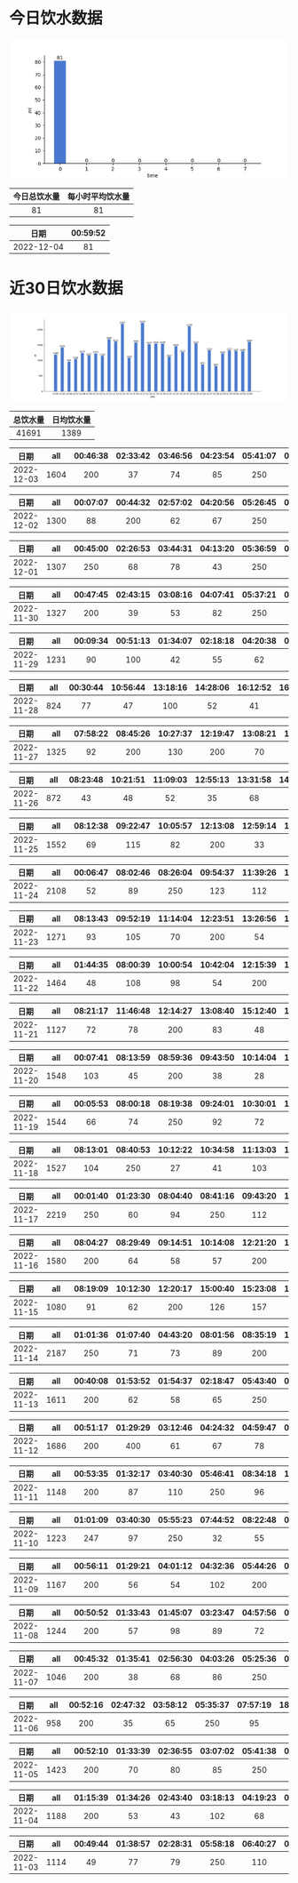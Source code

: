 # 今日饮水数据

<div align=center>
<img src="today.jpg" style="zoom: 100%;" />

| 今日总饮水量 | 每小时平均饮水量 |
| :----: | :----: |
| 81 | 81 |
</div>

| 日期 | 00:59:52 |
| :----: | :----: |
| 2022-12-04 | 81 |

# 近30日饮水数据

<div align=center>
<img src="30.jpg"style="zoom: 100%;" />

| 总饮水量 | 日均饮水量 |
| :----: | :----: |
| 41691 | 1389 |
</div>

| 日期 | all | 00:46:38 | 02:33:42 | 03:46:56 | 04:23:54 | 05:41:07 | 07:42:56 | 09:28:47 | 17:42:17 | 18:19:57 | 19:38:35 | 20:01:38 | 21:01:32 | 21:26:13 | 21:55:39 | 22:32:47 | 22:56:11 |
| :----: | :----: | :----: | :----: | :----: | :----: | :----: | :----: | :----: | :----: | :----: | :----: | :----: | :----: | :----: | :----: | :----: | :----: |
| 2022-12-03 | 1604 | 200 | 37 | 74 | 85 | 250 | 250 | 39 | 101 | 96 | 79 | 93 | 78 | 55 | 84 | 47 | 36 |

| 日期 | all | 00:07:07 | 00:44:32 | 02:57:02 | 04:20:56 | 05:26:45 | 07:48:09 | 09:02:41 | 10:20:36 | 11:01:09 | 12:01:49 | 20:44:54 | 22:46:55 |
| :----: | :----: | :----: | :----: | :----: | :----: | :----: | :----: | :----: | :----: | :----: | :----: | :----: | :----: |
| 2022-12-02 | 1300 | 88 | 200 | 62 | 67 | 250 | 45 | 56 | 40 | 68 | 200 | 108 | 116 |

| 日期 | all | 00:45:00 | 02:26:53 | 03:44:31 | 04:13:20 | 05:36:59 | 07:12:02 | 07:53:58 | 09:06:30 | 18:06:16 | 20:36:29 | 22:28:20 | 22:53:12 |
| :----: | :----: | :----: | :----: | :----: | :----: | :----: | :----: | :----: | :----: | :----: | :----: | :----: | :----: |
| 2022-12-01 | 1307 | 250 | 68 | 78 | 43 | 250 | 57 | 63 | 37 | 150 | 87 | 122 | 102 |

| 日期 | all | 00:47:45 | 02:43:15 | 03:08:16 | 04:07:41 | 05:37:21 | 07:31:29 | 08:15:31 | 08:59:00 | 18:03:47 | 19:48:09 | 20:35:26 | 20:55:43 | 23:39:53 |
| :----: | :----: | :----: | :----: | :----: | :----: | :----: | :----: | :----: | :----: | :----: | :----: | :----: | :----: | :----: |
| 2022-11-30 | 1327 | 200 | 39 | 53 | 82 | 250 | 29 | 73 | 81 | 200 | 86 | 91 | 88 | 55 |

| 日期 | all | 00:09:34 | 00:51:13 | 01:34:07 | 02:18:18 | 04:20:38 | 05:12:48 | 05:33:08 | 07:14:01 | 08:20:54 | 16:14:10 | 18:31:03 | 19:09:44 | 20:32:16 | 23:24:01 |
| :----: | :----: | :----: | :----: | :----: | :----: | :----: | :----: | :----: | :----: | :----: | :----: | :----: | :----: | :----: | :----: |
| 2022-11-29 | 1231 | 90 | 100 | 42 | 55 | 62 | 112 | 200 | 89 | 80 | 68 | 77 | 82 | 87 | 87 |

| 日期 | all | 00:30:44 | 10:56:44 | 13:18:16 | 14:28:06 | 16:12:52 | 16:39:14 | 17:06:47 | 20:28:05 | 21:46:12 |
| :----: | :----: | :----: | :----: | :----: | :----: | :----: | :----: | :----: | :----: | :----: |
| 2022-11-28 | 824 | 77 | 47 | 100 | 52 | 41 | 79 | 77 | 66 | 285 |

| 日期 | all | 07:58:22 | 08:45:26 | 10:27:37 | 12:19:47 | 13:08:21 | 13:54:34 | 17:17:07 | 20:13:20 | 21:21:32 | 21:49:33 | 22:19:32 | 23:29:44 |
| :----: | :----: | :----: | :----: | :----: | :----: | :----: | :----: | :----: | :----: | :----: | :----: | :----: | :----: |
| 2022-11-27 | 1325 | 92 | 200 | 130 | 200 | 70 | 81 | 200 | 105 | 64 | 99 | 46 | 38 |

| 日期 | all | 08:23:48 | 10:21:51 | 11:09:03 | 12:55:13 | 13:31:58 | 14:08:06 | 14:47:31 | 15:24:28 | 17:54:35 | 18:25:57 | 18:58:57 | 20:31:39 | 21:53:35 | 23:13:14 | 23:17:28 |
| :----: | :----: | :----: | :----: | :----: | :----: | :----: | :----: | :----: | :----: | :----: | :----: | :----: | :----: | :----: | :----: | :----: |
| 2022-11-26 | 872 | 43 | 48 | 52 | 35 | 68 | 37 | 104 | 33 | 108 | 20 | 48 | 27 | 102 | 71 | 76 |

| 日期 | all | 08:12:38 | 09:22:47 | 10:05:57 | 12:13:08 | 12:59:14 | 13:58:48 | 15:13:20 | 17:07:22 | 19:29:26 | 20:20:15 | 22:19:22 | 22:49:32 | 23:48:24 |
| :----: | :----: | :----: | :----: | :----: | :----: | :----: | :----: | :----: | :----: | :----: | :----: | :----: | :----: | :----: |
| 2022-11-25 | 1552 | 69 | 115 | 82 | 200 | 33 | 32 | 60 | 26 | 600 | 118 | 40 | 116 | 61 |

| 日期 | all | 00:06:47 | 08:02:46 | 08:26:04 | 09:54:37 | 11:39:26 | 12:19:34 | 13:01:49 | 14:09:30 | 15:44:19 | 17:17:15 | 19:11:59 | 19:58:25 | 20:14:03 | 21:33:31 | 22:11:10 | 22:19:40 | 22:29:05 | 22:45:57 | 23:15:35 | 23:59:21 |
| :----: | :----: | :----: | :----: | :----: | :----: | :----: | :----: | :----: | :----: | :----: | :----: | :----: | :----: | :----: | :----: | :----: | :----: | :----: | :----: | :----: | :----: |
| 2022-11-24 | 2108 | 52 | 89 | 250 | 123 | 112 | 200 | 75 | 51 | 85 | 100 | 79 | 98 | 46 | 250 | 111 | 78 | 84 | 127 | 33 | 65 |

| 日期 | all | 08:13:43 | 09:52:19 | 11:14:04 | 12:23:51 | 13:26:56 | 14:09:18 | 15:27:26 | 17:33:10 | 19:03:44 | 20:02:12 | 20:37:40 | 21:46:55 | 22:29:35 |
| :----: | :----: | :----: | :----: | :----: | :----: | :----: | :----: | :----: | :----: | :----: | :----: | :----: | :----: | :----: |
| 2022-11-23 | 1271 | 93 | 105 | 70 | 200 | 54 | 83 | 75 | 200 | 181 | 49 | 71 | 32 | 58 |

| 日期 | all | 01:44:35 | 08:00:39 | 10:00:54 | 10:42:04 | 12:15:39 | 13:05:34 | 14:38:05 | 15:19:11 | 16:06:55 | 18:06:26 | 19:06:29 | 20:12:07 | 20:53:45 | 21:10:22 | 22:36:40 | 22:56:48 |
| :----: | :----: | :----: | :----: | :----: | :----: | :----: | :----: | :----: | :----: | :----: | :----: | :----: | :----: | :----: | :----: | :----: | :----: |
| 2022-11-22 | 1464 | 48 | 108 | 98 | 54 | 200 | 300 | 36 | 93 | 55 | 56 | 68 | 67 | 25 | 71 | 130 | 55 |

| 日期 | all | 08:21:17 | 11:46:48 | 12:14:27 | 13:08:40 | 15:12:40 | 17:30:58 | 18:57:30 | 20:06:04 | 21:21:06 | 21:50:35 | 22:37:41 | 23:37:36 |
| :----: | :----: | :----: | :----: | :----: | :----: | :----: | :----: | :----: | :----: | :----: | :----: | :----: | :----: |
| 2022-11-21 | 1127 | 72 | 78 | 200 | 83 | 48 | 200 | 65 | 101 | 70 | 44 | 61 | 105 |

| 日期 | all | 00:07:41 | 08:13:59 | 08:59:36 | 09:43:50 | 10:14:04 | 12:14:13 | 15:34:35 | 18:29:49 | 19:59:31 | 20:55:04 | 22:17:37 | 23:55:05 |
| :----: | :----: | :----: | :----: | :----: | :----: | :----: | :----: | :----: | :----: | :----: | :----: | :----: | :----: |
| 2022-11-20 | 1548 | 103 | 45 | 200 | 38 | 28 | 200 | 300 | 400 | 59 | 59 | 41 | 75 |

| 日期 | all | 00:05:53 | 08:00:18 | 08:19:38 | 09:24:01 | 10:30:01 | 12:21:21 | 13:02:25 | 15:13:41 | 17:31:17 | 19:13:41 | 20:00:56 | 20:57:01 | 21:50:10 | 22:42:19 |
| :----: | :----: | :----: | :----: | :----: | :----: | :----: | :----: | :----: | :----: | :----: | :----: | :----: | :----: | :----: | :----: |
| 2022-11-19 | 1544 | 66 | 74 | 250 | 92 | 72 | 200 | 68 | 110 | 200 | 100 | 83 | 93 | 90 | 46 |

| 日期 | all | 08:13:01 | 08:40:53 | 10:12:22 | 10:34:58 | 11:13:03 | 12:27:44 | 13:02:21 | 14:31:43 | 15:09:57 | 17:13:11 | 18:52:39 | 20:15:23 | 21:15:30 | 22:22:06 | 23:17:38 |
| :----: | :----: | :----: | :----: | :----: | :----: | :----: | :----: | :----: | :----: | :----: | :----: | :----: | :----: | :----: | :----: | :----: |
| 2022-11-18 | 1527 | 104 | 250 | 27 | 41 | 103 | 200 | 104 | 38 | 57 | 109 | 41 | 250 | 76 | 44 | 83 |

| 日期 | all | 00:01:40 | 01:23:30 | 08:04:40 | 08:41:16 | 09:43:20 | 11:22:52 | 12:26:20 | 12:51:18 | 14:24:39 | 15:01:37 | 15:41:20 | 17:23:05 | 18:00:46 | 21:10:03 | 21:32:40 | 23:22:37 | 23:36:38 |
| :----: | :----: | :----: | :----: | :----: | :----: | :----: | :----: | :----: | :----: | :----: | :----: | :----: | :----: | :----: | :----: | :----: | :----: | :----: |
| 2022-11-17 | 2219 | 250 | 60 | 94 | 250 | 112 | 62 | 200 | 74 | 233 | 103 | 94 | 200 | 47 | 250 | 73 | 57 | 60 |

| 日期 | all | 08:04:27 | 08:29:49 | 09:14:51 | 10:14:08 | 12:21:20 | 15:04:12 | 17:32:18 | 18:28:00 | 19:08:50 | 19:34:16 | 21:47:04 | 22:16:32 | 23:38:16 |
| :----: | :----: | :----: | :----: | :----: | :----: | :----: | :----: | :----: | :----: | :----: | :----: | :----: | :----: | :----: |
| 2022-11-16 | 1580 | 200 | 64 | 58 | 57 | 200 | 400 | 280 | 84 | 48 | 63 | 49 | 53 | 24 |

| 日期 | all | 08:19:09 | 10:12:30 | 12:20:17 | 15:00:40 | 15:23:08 | 17:09:56 | 19:06:16 | 20:12:03 | 21:32:48 |
| :----: | :----: | :----: | :----: | :----: | :----: | :----: | :----: | :----: | :----: | :----: |
| 2022-11-15 | 1080 | 91 | 62 | 200 | 126 | 157 | 86 | 32 | 250 | 76 |

| 日期 | all | 01:01:36 | 01:07:40 | 04:43:20 | 08:01:56 | 08:35:19 | 10:01:34 | 10:10:43 | 11:06:29 | 12:17:29 | 13:13:24 | 14:23:56 | 15:13:27 | 16:33:30 | 17:21:55 | 20:46:16 | 21:23:53 | 22:24:18 | 23:50:20 |
| :----: | :----: | :----: | :----: | :----: | :----: | :----: | :----: | :----: | :----: | :----: | :----: | :----: | :----: | :----: | :----: | :----: | :----: | :----: | :----: |
| 2022-11-14 | 2187 | 250 | 71 | 73 | 89 | 200 | 99 | 60 | 84 | 200 | 71 | 99 | 69 | 109 | 200 | 53 | 250 | 132 | 78 |

| 日期 | all | 00:40:08 | 01:53:52 | 01:54:37 | 02:18:47 | 05:43:40 | 07:27:17 | 08:10:25 | 08:21:11 | 18:27:44 | 19:27:16 | 20:17:33 | 20:49:44 | 22:30:59 | 23:30:26 | 23:53:22 |
| :----: | :----: | :----: | :----: | :----: | :----: | :----: | :----: | :----: | :----: | :----: | :----: | :----: | :----: | :----: | :----: | :----: |
| 2022-11-13 | 1611 | 200 | 62 | 58 | 65 | 250 | 62 | 165 | 87 | 52 | 150 | 65 | 150 | 55 | 134 | 56 |

| 日期 | all | 00:51:17 | 01:29:29 | 03:12:46 | 04:24:32 | 04:59:47 | 05:49:25 | 07:19:14 | 16:45:15 | 18:15:14 | 20:28:20 | 22:41:04 |
| :----: | :----: | :----: | :----: | :----: | :----: | :----: | :----: | :----: | :----: | :----: | :----: | :----: |
| 2022-11-12 | 1686 | 200 | 400 | 61 | 67 | 78 | 250 | 220 | 38 | 200 | 81 | 91 |

| 日期 | all | 00:53:35 | 01:32:17 | 03:40:30 | 05:46:41 | 08:34:18 | 16:50:10 | 18:16:10 | 19:34:12 | 20:29:24 |
| :----: | :----: | :----: | :----: | :----: | :----: | :----: | :----: | :----: | :----: | :----: |
| 2022-11-11 | 1148 | 200 | 87 | 110 | 250 | 96 | 68 | 250 | 59 | 28 |

| 日期 | all | 01:01:09 | 03:40:30 | 05:55:23 | 07:44:52 | 08:22:48 | 08:45:18 | 18:05:19 | 19:20:25 | 20:28:36 | 21:26:31 | 21:27:21 | 22:41:02 |
| :----: | :----: | :----: | :----: | :----: | :----: | :----: | :----: | :----: | :----: | :----: | :----: | :----: | :----: |
| 2022-11-10 | 1223 | 247 | 97 | 250 | 32 | 55 | 72 | 116 | 37 | 126 | 58 | 64 | 69 |

| 日期 | all | 00:56:11 | 01:29:21 | 04:01:12 | 04:32:36 | 05:44:26 | 06:43:08 | 18:31:44 | 19:28:28 | 20:34:17 | 22:31:52 | 22:47:16 |
| :----: | :----: | :----: | :----: | :----: | :----: | :----: | :----: | :----: | :----: | :----: | :----: | :----: |
| 2022-11-09 | 1167 | 200 | 56 | 54 | 102 | 200 | 57 | 77 | 200 | 117 | 57 | 47 |

| 日期 | all | 00:50:52 | 01:33:43 | 01:45:07 | 03:23:47 | 04:57:56 | 05:42:15 | 08:29:23 | 08:59:21 | 16:45:39 | 17:07:50 | 17:55:29 | 19:35:03 | 22:37:14 | 22:38:14 |
| :----: | :----: | :----: | :----: | :----: | :----: | :----: | :----: | :----: | :----: | :----: | :----: | :----: | :----: | :----: | :----: |
| 2022-11-08 | 1244 | 200 | 57 | 98 | 89 | 72 | 250 | 58 | 74 | 22 | 62 | 72 | 15 | 120 | 55 |

| 日期 | all | 00:45:32 | 01:35:41 | 02:56:30 | 04:03:26 | 05:25:36 | 07:32:22 | 17:03:27 | 18:10:53 | 19:15:09 | 22:42:43 |
| :----: | :----: | :----: | :----: | :----: | :----: | :----: | :----: | :----: | :----: | :----: | :----: |
| 2022-11-07 | 1046 | 200 | 38 | 68 | 86 | 250 | 48 | 87 | 60 | 106 | 103 |

| 日期 | all | 00:52:16 | 02:47:32 | 03:58:12 | 05:35:37 | 07:57:19 | 18:25:02 | 23:15:20 |
| :----: | :----: | :----: | :----: | :----: | :----: | :----: | :----: | :----: |
| 2022-11-06 | 958 | 200 | 35 | 65 | 250 | 95 | 200 | 113 |

| 日期 | all | 00:52:10 | 01:33:39 | 02:36:55 | 03:07:02 | 05:41:38 | 07:17:25 | 07:50:06 | 08:13:40 | 08:33:33 | 16:56:51 | 18:18:16 | 18:59:14 | 19:47:37 | 20:27:01 | 23:09:54 |
| :----: | :----: | :----: | :----: | :----: | :----: | :----: | :----: | :----: | :----: | :----: | :----: | :----: | :----: | :----: | :----: | :----: |
| 2022-11-05 | 1423 | 200 | 70 | 80 | 85 | 250 | 85 | 55 | 95 | 32 | 80 | 89 | 63 | 85 | 94 | 60 |

| 日期 | all | 01:15:39 | 01:34:26 | 02:43:40 | 03:18:13 | 04:19:23 | 05:51:33 | 06:54:12 | 08:22:49 | 18:37:11 | 20:31:20 | 22:32:42 |
| :----: | :----: | :----: | :----: | :----: | :----: | :----: | :----: | :----: | :----: | :----: | :----: | :----: |
| 2022-11-04 | 1188 | 200 | 53 | 43 | 102 | 68 | 250 | 42 | 57 | 250 | 67 | 56 |

| 日期 | all | 00:49:44 | 01:38:57 | 02:28:31 | 05:58:18 | 06:40:27 | 07:55:37 | 08:44:22 | 09:22:20 | 12:44:34 | 16:50:10 | 18:16:48 | 18:34:24 | 19:15:56 | 20:20:57 | 22:44:40 |
| :----: | :----: | :----: | :----: | :----: | :----: | :----: | :----: | :----: | :----: | :----: | :----: | :----: | :----: | :----: | :----: | :----: |
| 2022-11-03 | 1114 | 49 | 77 | 79 | 250 | 110 | 65 | 45 | 34 | 67 | 59 | 55 | 86 | 61 | 36 | 41 |

